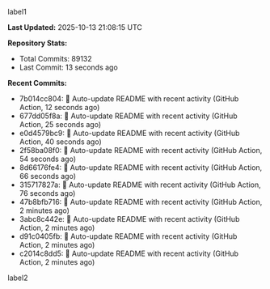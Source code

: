 
label1 
<!-- ACTIVITY_START -->
**Last Updated:** 2025-10-13 21:08:15 UTC

**Repository Stats:**
- Total Commits: 89132
- Last Commit: 13 seconds ago

**Recent Commits:**
- 7b014cc804: 🤖 Auto-update README with recent activity (GitHub Action, 12 seconds ago)
- 677dd05f8a: 🤖 Auto-update README with recent activity (GitHub Action, 25 seconds ago)
- e0d4579bc9: 🤖 Auto-update README with recent activity (GitHub Action, 40 seconds ago)
- 2f58ba08f0: 🤖 Auto-update README with recent activity (GitHub Action, 54 seconds ago)
- 8d66176fe4: 🤖 Auto-update README with recent activity (GitHub Action, 66 seconds ago)
- 315717827a: 🤖 Auto-update README with recent activity (GitHub Action, 76 seconds ago)
- 47b8bfb716: 🤖 Auto-update README with recent activity (GitHub Action, 2 minutes ago)
- 3abc8c442e: 🤖 Auto-update README with recent activity (GitHub Action, 2 minutes ago)
- d91c0405fb: 🤖 Auto-update README with recent activity (GitHub Action, 2 minutes ago)
- c2014c8dd5: 🤖 Auto-update README with recent activity (GitHub Action, 2 minutes ago)
<!-- ACTIVITY_END -->

label2
